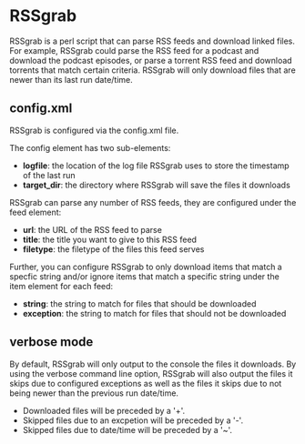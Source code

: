 # RSSgrab

RSSgrab is a perl script that can parse RSS feeds and download linked files.
For example, RSSgrab could parse the RSS feed for a podcast and download the podcast episodes, or parse a torrent RSS feed and download torrents that match certain criteria.  RSSgrab will only download files that are newer than its last run date/time.

## config.xml

RSSgrab is configured via the config.xml file.

The config element has two sub-elements:
* **logfile**: the location of the log file RSSgrab uses to store the timestamp of the last run
* **target_dir**: the directory where RSSgrab will save the files it downloads

RSSgrab can parse any number of RSS feeds, they are configured under the feed element:
* **url**: the URL of the RSS feed to parse
* **title**: the title you want to give to this RSS feed
* **filetype**: the filetype of the files this feed serves

Further, you can configure RSSgrab to only download items that match a specfic string and/or ignore items that match a specific string under the item element for each feed:
* **string**: the string to match for files that should be downloaded
* **exception**: the string to match for files that should not be downloaded

## verbose mode

By default, RSSgrab will only output to the console the files it downloads.  By using the verbose command line option, RSSgrab will also output the files it skips due to configured exceptions as well as the files it skips due to not being newer than the previous run date/time.

* Downloaded files will be preceded by a '+'.
* Skipped files due to an excpetion will be preceded by a '-'.
* Skipped files due to date/time will be preceded by a '~'.